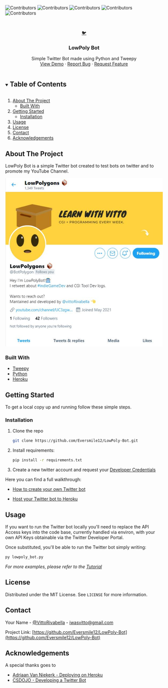 
![Contributors](https://img.shields.io/github/issues/Eversmile12/LowPoly-Bot)
![Contributors](https://img.shields.io/github/forks/Eversmile12/LowPoly-Bot)
![Contributors](https://img.shields.io/github/stars/Eversmile12/LowPoly-Bot)
![Contributors](https://img.shields.io/twitter/url?style=social&url=https%3A%2F%2Ftwitter.com%2FVittoRivabella)
![Contributors](https://img.shields.io/github/license/Eversmile12/LowPoly-Bot) 


<!-- PROJECT LOGO -->
<br />
<p align="center">
  <a href="https://github.com/Eversmile12/LowPoly-Bot">
    🐦
  </a>

  <h3 align="center">LowPoly Bot</h3>

  <p align="center">
    Simple Twitter Bot made using Python and Tweepy
    <br />
    <a href="https://twitter.com/BotPolygon">View Demo</a>
    ·
    <a href="https://github.com/Eversmile12/LowPoly-Bot/issues">Report Bug</a>
    ·
    <a href="https://github.com/Eversmile12/LowPoly-Bot/issues ">Request Feature</a>
  </p>
</p>



<!-- TABLE OF CONTENTS -->
<details open="open">
  <summary><h2 style="display: inline-block">Table of Contents</h2></summary>
  <ol>
    <li>
      <a href="#about-the-project">About The Project</a>
      <ul>
        <li><a href="#built-with">Built With</a></li>
      </ul>
    </li>
    <li>
      <a href="#getting-started">Getting Started</a>
      <ul>
        <li><a href="#installation">Installation</a></li>
      </ul>
    </li>
    <li><a href="#usage">Usage</a></li>
    <li><a href="#license">License</a></li>
    <li><a href="#contact">Contact</a></li>
    <li><a href="#acknowledgements">Acknowledgements</a></li>
  </ol>
</details>



<!-- ABOUT THE PROJECT -->
## About The Project
LowPoly Bot is a simple Twitter bot created to test bots on twitter and to promote my YouTube Channel.

![Product Name Screen Shot](lowpolybot.JPG)




### Built With

* [Tweepy](https://www.tweepy.org/)
* [Python](https://www.python.org/)
* [Heroku](https://www.heroku.com/)



<!-- GETTING STARTED -->
## Getting Started

To get a local copy up and running follow these simple steps.

### Installation

1. Clone the repo
   ```sh
   git clone https://github.com/Eversmile12/LowPoly-Bot.git
   ```
2. Install requirements:
   ```sh
   pip install -r requirements.txt
   ```
3. Create a new twitter account and request your [Developer Credentials](https://developer.twitter.com/en)

Here you can find a full walkthrough:

- [How to create your own Twitter bot](https://binaryroot.xyz/post.php?post_id=170)

- [Host your Twitter bot to Heroku](https://binaryroot.xyz/post.php?post_id=177)


<!-- USAGE EXAMPLES -->
## Usage

If you want to run the Twitter bot locally you'll need to replace the API Access keys into the code base, currently handled via environ, with your own API Keys obtainable via the Twitter Developer Portal.

Once substituted, you'll be able to run the Twitter bot simply writing:
   ```sh
   py lowpoly_bot.py
   ```



_For more examples, please refer to the [Tutorial](https://binaryroot.xyz/post.php?post_id=170)_




<!-- LICENSE -->
## License

Distributed under the MIT License. See `LICENSE` for more information.



<!-- CONTACT -->
## Contact

Your Name - [@VittoRivabella](https://twitter.com/@VittoRivabella) - iwasvitto@gmail.com

Project Link: [https://github.com/Eversmile12/LowPoly-Bot](https://github.com/Eversmile12/LowPoly-Bot)



<!-- ACKNOWLEDGEMENTS -->
## Acknowledgements
A special thanks goes to
* [Adriaan Van Niekerk - Deploying on Heroku](https://www.youtube.com/channel/UC62YcVWO968SSeAM1YK_C-w)
* [CSDOJO - Developing a Twitter Bot](https://www.youtube.com/watch?v=W0wWwglE1Vc)





<!-- MARKDOWN LINKS & IMAGES -->
<!-- https://www.markdownguide.org/basic-syntax/#reference-style-links -->
[screenshot-url]: lowpolybot.JPG
[contributors-shield]: https://img.shields.io/github/contributors/Eversmile12/repo.svg?style=for-the-badge
[contributors-url]: https://github.com/Eversmile12/LowPoly-Bot/graphs/contributors
[forks-shield]: https://img.shields.io/github/forks/Eversmile12/repo.svg?style=for-the-badge
[forks-url]: https://github.com/Eversmile12/LowPoly-Bot/network/members
[stars-shield]: https://img.shields.io/github/stars/Eversmile12/repo.svg?style=for-the-badge
[stars-url]: https://github.com/Eversmile12/LowPoly-Bot/stargazers
[issues-shield]: https://img.shields.io/github/issues/Eversmile12/repo.svg?style=for-the-badge
[issues-url]: https://github.com/Eversmile12/LowPoly-Bot/issues
[license-shield]: https://img.shields.io/github/license/Eversmile12/repo.svg?style=for-the-badge
[license-url]: https://github.com/Eversmile12/LowPoly-Bot/blob/master/LICENSE.txt
[linkedin-shield]: https://img.shields.io/badge/-LinkedIn-black.svg?style=for-the-badge&logo=linkedin&colorB=555
[linkedin-url]: https://www.linkedin.com/in/vittorio-rivabella/